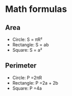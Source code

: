 # Math formulas
## Area
- Circle: S = πR²
- Rectangle: S = ab
- Square: S = a²

## Perimeter
- Circle: P =2πR
- Rectangle: P =2a + 2b
- Square: P =4a
